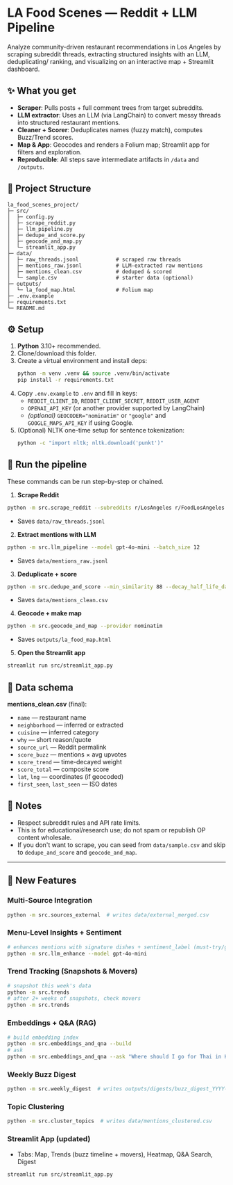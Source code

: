 # LA Food Scenes — Reddit + LLM Pipeline

Analyze community-driven restaurant recommendations in Los Angeles by scraping subreddit threads, extracting structured insights with an LLM, deduplicating/ ranking, and visualizing on an interactive map + Streamlit dashboard.

## ✨ What you get
- **Scraper**: Pulls posts + full comment trees from target subreddits.
- **LLM extractor**: Uses an LLM (via LangChain) to convert messy threads into structured restaurant mentions.
- **Cleaner + Scorer**: Deduplicates names (fuzzy match), computes Buzz/Trend scores.
- **Map & App**: Geocodes and renders a Folium map; Streamlit app for filters and exploration.
- **Reproducible**: All steps save intermediate artifacts in `/data` and `/outputs`.

## 🧱 Project Structure
```
la_food_scenes_project/
├─ src/
│  ├─ config.py
│  ├─ scrape_reddit.py
│  ├─ llm_pipeline.py
│  ├─ dedupe_and_score.py
│  ├─ geocode_and_map.py
│  └─ streamlit_app.py
├─ data/
│  ├─ raw_threads.jsonl            # scraped raw threads
│  ├─ mentions_raw.jsonl           # LLM-extracted raw mentions
│  ├─ mentions_clean.csv           # deduped & scored
│  └─ sample.csv                   # starter data (optional)
├─ outputs/
│  └─ la_food_map.html             # Folium map
├─ .env.example
├─ requirements.txt
└─ README.md
```

## ⚙️ Setup
1. **Python** 3.10+ recommended.
2. Clone/download this folder.
3. Create a virtual environment and install deps:
   ```bash
   python -m venv .venv && source .venv/bin/activate
   pip install -r requirements.txt
   ```
4. Copy `.env.example` to `.env` and fill in keys:
   - `REDDIT_CLIENT_ID`, `REDDIT_CLIENT_SECRET`, `REDDIT_USER_AGENT`
   - `OPENAI_API_KEY` (or another provider supported by LangChain)
   - _(optional)_ `GEOCODER="nominatim"` or `"google"` and `GOOGLE_MAPS_API_KEY` if using Google.
5. (Optional) NLTK one-time setup for sentence tokenization:
   ```bash
   python -c "import nltk; nltk.download('punkt')"
   ```

## 🚀 Run the pipeline
These commands can be run step-by-step or chained.

1) **Scrape Reddit**
```bash
python -m src.scrape_reddit --subreddits r/LosAngeles r/FoodLosAngeles r/AskLosAngeles   --days_back 45 --max_posts 150 --query "restaurant OR opening OR recommend OR eats OR best"
```
- Saves `data/raw_threads.jsonl`

2) **Extract mentions with LLM**
```bash
python -m src.llm_pipeline --model gpt-4o-mini --batch_size 12
```
- Saves `data/mentions_raw.jsonl`

3) **Deduplicate + score**
```bash
python -m src.dedupe_and_score --min_similarity 88 --decay_half_life_days 30
```
- Saves `data/mentions_clean.csv`

4) **Geocode + make map**
```bash
python -m src.geocode_and_map --provider nominatim
```
- Saves `outputs/la_food_map.html`

5) **Open the Streamlit app**
```bash
streamlit run src/streamlit_app.py
```

## 🧪 Data schema
**mentions_clean.csv** (final):
- `name` — restaurant name
- `neighborhood` — inferred or extracted
- `cuisine` — inferred category
- `why` — short reason/quote
- `source_url` — Reddit permalink
- `score_buzz` — mentions × avg upvotes
- `score_trend` — time-decayed weight
- `score_total` — composite score
- `lat`, `lng` — coordinates (if geocoded)
- `first_seen`, `last_seen` — ISO dates

## 📝 Notes
- Respect subreddit rules and API rate limits.
- This is for educational/research use; do not spam or republish OP content wholesale.
- If you don't want to scrape, you can seed from `data/sample.csv` and skip to `dedupe_and_score` and `geocode_and_map`.


---

## 🧩 New Features

### Multi-Source Integration
```bash
python -m src.sources_external  # writes data/external_merged.csv
```

### Menu-Level Insights + Sentiment
```bash
# enhances mentions with signature dishes + sentiment_label (must-try/good/mixed)
python -m src.llm_enhance --model gpt-4o-mini
```

### Trend Tracking (Snapshots & Movers)
```bash
# snapshot this week's data
python -m src.trends
# after 2+ weeks of snapshots, check movers
python -m src.trends
```

### Embeddings + Q&A (RAG)
```bash
# build embedding index
python -m src.embeddings_and_qna --build
# ask
python -m src.embeddings_and_qna --ask "Where should I go for Thai in Hollywood under $30?"
```

### Weekly Buzz Digest
```bash
python -m src.weekly_digest  # writes outputs/digests/buzz_digest_YYYY-MM-DD.md
```

### Topic Clustering
```bash
python -m src.cluster_topics  # writes data/mentions_clustered.csv
```

### Streamlit App (updated)
- Tabs: Map, Trends (buzz timeline + movers), Heatmap, Q&A Search, Digest
```bash
streamlit run src/streamlit_app.py
```
